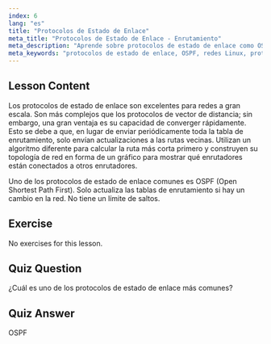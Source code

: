 ```yaml
---
index: 6
lang: "es"
title: "Protocolos de Estado de Enlace"
meta_title: "Protocolos de Estado de Enlace - Enrutamiento"
meta_description: "Aprende sobre protocolos de estado de enlace como OSPF para redes grandes. Comprende su rápida convergencia y cómo actualizan las tablas de enrutamiento. ¡Comienza tu viaje en redes Linux!"
meta_keywords: "protocolos de estado de enlace, OSPF, redes Linux, protocolos de enrutamiento, topología de red, principiante"
---
```


## Lesson Content

Los protocolos de estado de enlace son excelentes para redes a gran escala. Son más complejos que los protocolos de vector de distancia; sin embargo, una gran ventaja es su capacidad de converger rápidamente. Esto se debe a que, en lugar de enviar periódicamente toda la tabla de enrutamiento, solo envían actualizaciones a las rutas vecinas. Utilizan un algoritmo diferente para calcular la ruta más corta primero y construyen su topología de red en forma de un gráfico para mostrar qué enrutadores están conectados a otros enrutadores.

Uno de los protocolos de estado de enlace comunes es OSPF (Open Shortest Path First). Solo actualiza las tablas de enrutamiento si hay un cambio en la red. No tiene un límite de saltos.

## Exercise

No exercises for this lesson.

## Quiz Question

¿Cuál es uno de los protocolos de estado de enlace más comunes?

## Quiz Answer

OSPF
